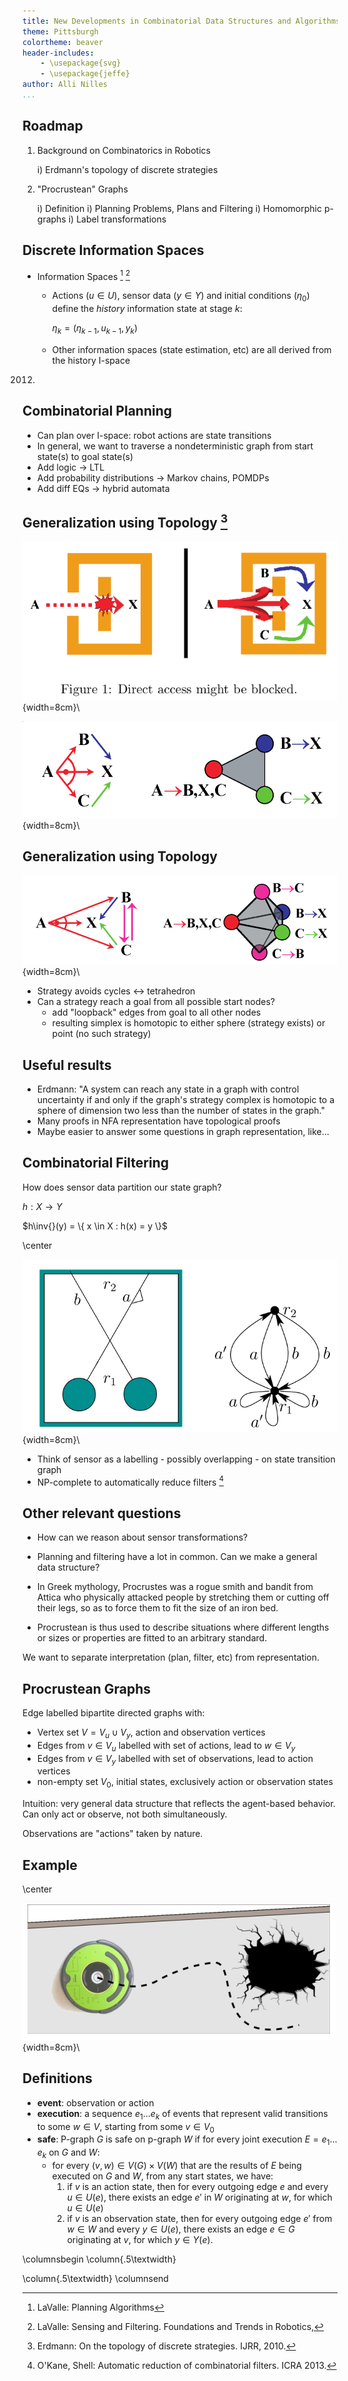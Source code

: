 ```yaml
---
title: New Developments in Combinatorial Data Structures and Algorithms for Robotic Planning, Filtering, and Design
theme: Pittsburgh
colortheme: beaver
header-includes:
	- \usepackage{svg}
	- \usepackage{jeffe}
author: Alli Nilles
...
```



Roadmap
-------

1.  Background on Combinatorics in Robotics

    i) Erdmann's topology of discrete strategies

2.  "Procrustean" Graphs

    i)  Definition
    i)  Planning Problems, Plans and Filtering
    i)  Homomorphic p-graphs
    i)  Label transformations

Discrete Information Spaces
---------------------------

-   Information Spaces [^1] [^3]
    -   Actions ($u \in U$), sensor data ($y \in Y$) and initial conditions
        ($\eta_0$) define the $history$ information state at stage $k$:

        $\eta_k = (\eta_{k-1}, u_{k-1}, y_k)$
    -   Other information spaces (state estimation, etc) are all derived from
        the history I-space


[^1]: LaValle: Planning Algorithms
[^3]: LaValle: Sensing and Filtering. Foundations and Trends in Robotics,
  2012.


Combinatorial Planning
----------------------

-   Can plan over I-space: robot actions are state transitions
-   In general, we want to traverse a nondeterministic graph from start state(s)
    to goal state(s)
-   Add logic $\to$ LTL
-   Add probability distributions $\to$ Markov chains, POMDPs
-   Add diff EQs $\to$ hybrid automata

Generalization using Topology [^2]
-----------------------------

![](./figures/basicplan.png){width=8cm}\

![](./figures/basicsimplex.png){width=8cm}\


[^2]: Erdmann: On the topology of discrete strategies. IJRR, 2010.

Generalization using Topology
-----------------------------

![](./figures/bcsimplex.png){width=8cm}\


-   Strategy avoids cycles $\leftrightarrow$ tetrahedron
-   Can a strategy reach a goal from all possible start nodes?
    -   add "loopback" edges from goal to all other nodes
    -   resulting simplex is homotopic to either sphere (strategy exists) or
        point (no such strategy)


Useful results
--------------

-   Erdmann: "A system can reach any state in a graph with control uncertainty
    if and only if the graph's strategy complex is homotopic to a sphere of
        dimension two less than the number of states in the graph."
-   Many proofs in NFA representation have topological proofs
-   Maybe easier to answer some questions in graph representation, like...

Combinatorial Filtering
-----------------------

How does sensor data partition our state graph?

$h: X \to Y$

$h\inv{}(y) = \{ x \in X : h(x) = y \}$


\center

![](./figures/combofilter.png){width=8cm}\


-   Think of sensor as a labelling - possibly overlapping - on state transition
graph
-   NP-complete to automatically reduce filters [^4]

[^4]: O'Kane, Shell: Automatic reduction of combinatorial filters. ICRA 2013.


Other relevant questions
------------------

-   How can we reason about sensor transformations?
-   Planning and filtering have a lot in common. Can we make a general data
    structure?

-   In Greek mythology, Procrustes was a rogue smith and bandit from Attica who
physically attacked people by stretching them or cutting off their legs, so as
to force them to fit the size of an iron bed.
-   Procrustean is thus used to describe situations where different lengths or sizes
or properties are fitted to an arbitrary standard.


We want to separate interpretation (plan, filter, etc) from representation.

Procrustean Graphs
------------------

Edge labelled bipartite directed graphs with:

-   Vertex set $V = V_u \cup V_y$, action and observation vertices
-   Edges from $v \in V_u$ labelled with set of actions, lead to $w \in V_y$
-   Edges from $v \in V_y$ labelled with set of observations, lead to action
    vertices
-   non-empty set $V_0$, initial states, exclusively action or observation
    states

Intuition: very general data structure that reflects the agent-based behavior.
Can only act or observe, not both simultaneously.

Observations are "actions" taken by nature.

Example
-------

\center

![](./figures/roomba.png){width=8cm}\


Definitions
-----------

-   **event**: observation or action
-   **execution**: a sequence $e_1 \ldots e_k$ of events that represent valid
    transitions to some $w \in V$, starting from some $v \in V_0$
-   **safe**: P-graph $G$ is safe on p-graph $W$ if for every joint execution $E
    = e_1 \ldots e_k$ on $G$ and $W$:
    -   for every $(v,w) \in V(G) \times V(W)$ that are the results of $E$ being
        executed on $G$ and $W$, from any start states, we have:
        1.  if $v$ is an action state, then for every outgoing edge $e$ and
            every $u \in U(e)$, there exists an edge $e'$ in $W$ originating at
            $w$, for which $u \in U(e)$
        2.  if $v$ is an observation state, then for every outgoing edge $e'$
            from $w \in W$ and every $y \in U(e)$, there exists an edge $e \in
            G$ originating at $v$, for which $y \in Y(e)$.


\columnsbegin
\column{.5\textwidth}

\column{.5\textwidth}
\columnsend
